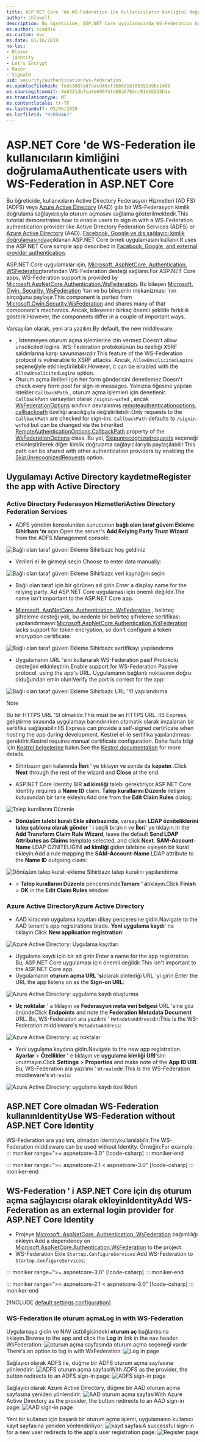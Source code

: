 ```yaml
---
title: ASP.NET Core 'de WS-Federation ile kullanıcıların kimliğini doğrulama
author: chlowell
description: Bu öğreticide, ASP.NET Core uygulamasında WS-Federation kullanımı gösterilmektedir.
ms.author: scaddie
ms.custom: mvc
ms.date: 01/16/2019
no-loc:
- Blazor
- Identity
- Let's Encrypt
- Razor
- SignalR
uid: security/authentication/ws-federation
ms.openlocfilehash: fede3887ad7dacd40cf3bb5d1b785392a9bc1480
ms.sourcegitcommit: 4a9321db7ca4e69074fa08a678dcc91e16215b1e
ms.translationtype: MT
ms.contentlocale: tr-TR
ms.lasthandoff: 05/06/2020
ms.locfileid: "82850467"
---
```

# <a name="authenticate-users-with-ws-federation-in-aspnet-core"></a><span data-ttu-id="b0212-103">ASP.NET Core 'de WS-Federation ile kullanıcıların kimliğini doğrulama</span><span class="sxs-lookup"><span data-stu-id="b0212-103">Authenticate users with WS-Federation in ASP.NET Core</span></span>

<span data-ttu-id="b0212-104">Bu öğreticide, kullanıcıların Active Directory Federasyon Hizmetleri (AD FS) (ADFS) veya [Azure Active Directory](/azure/active-directory/) (AAD) gıbı bir WS-Federasyon kimlik doğrulama sağlayıcısıyla oturum açmasını sağlama gösterilmektedir.</span><span class="sxs-lookup"><span data-stu-id="b0212-104">This tutorial demonstrates how to enable users to sign in with a WS-Federation authentication provider like Active Directory Federation Services (ADFS) or [Azure Active Directory](/azure/active-directory/) (AAD).</span></span> <span data-ttu-id="b0212-105">[Facebook, Google ve dış sağlayıcı kimlik doğrulamasında](xref:security/authentication/social/index)açıklanan ASP.NET Core örnek uygulamasını kullanır.</span><span class="sxs-lookup"><span data-stu-id="b0212-105">It uses the ASP.NET Core sample app described in [Facebook, Google, and external provider authentication](xref:security/authentication/social/index).</span></span>

<span data-ttu-id="b0212-106">ASP.NET Core uygulamalar için, [Microsoft. AspNetCore. Authentication. WSFederation](https://www.nuget.org/packages/Microsoft.AspNetCore.Authentication.WsFederation)tarafından WS-Federation desteği sağlanır.</span><span class="sxs-lookup"><span data-stu-id="b0212-106">For ASP.NET Core apps, WS-Federation support is provided by [Microsoft.AspNetCore.Authentication.WsFederation](https://www.nuget.org/packages/Microsoft.AspNetCore.Authentication.WsFederation).</span></span> <span data-ttu-id="b0212-107">Bu bileşen [Microsoft. Owin. Security. WsFederation](https://www.nuget.org/packages/Microsoft.Owin.Security.WsFederation) 'tan ve bu bileşenin mekanizması 'nın birçoğunu paylaşır.</span><span class="sxs-lookup"><span data-stu-id="b0212-107">This component is ported from [Microsoft.Owin.Security.WsFederation](https://www.nuget.org/packages/Microsoft.Owin.Security.WsFederation) and shares many of that component's mechanics.</span></span> <span data-ttu-id="b0212-108">Ancak, bileşenler birkaç önemli şekilde farklılık gösterir.</span><span class="sxs-lookup"><span data-stu-id="b0212-108">However, the components differ in a couple of important ways.</span></span>

<span data-ttu-id="b0212-109">Varsayılan olarak, yeni ara yazılım:</span><span class="sxs-lookup"><span data-stu-id="b0212-109">By default, the new middleware:</span></span>

* <span data-ttu-id="b0212-110">, İstenmeyen oturum açma işlemlerine izin vermez.</span><span class="sxs-lookup"><span data-stu-id="b0212-110">Doesn't allow unsolicited logins.</span></span> <span data-ttu-id="b0212-111">WS-Federation protokolünün bu özelliği XSRF saldırılarına karşı savunmasızdır.</span><span class="sxs-lookup"><span data-stu-id="b0212-111">This feature of the WS-Federation protocol is vulnerable to XSRF attacks.</span></span> <span data-ttu-id="b0212-112">Ancak, `AllowUnsolicitedLogins` seçeneğiyle etkinleştirilebilir.</span><span class="sxs-lookup"><span data-stu-id="b0212-112">However, it can be enabled with the `AllowUnsolicitedLogins` option.</span></span>
* <span data-ttu-id="b0212-113">Oturum açma iletileri için her form gönderisini denetlemez.</span><span class="sxs-lookup"><span data-stu-id="b0212-113">Doesn't check every form post for sign-in messages.</span></span> <span data-ttu-id="b0212-114">Yalnızca öğesine yapılan istekler `CallbackPath` , oturum açma işlemleri için denetlenir. `CallbackPath` varsayılan olarak `/signin-wsfed` , ancak [WsFederationOptions](/dotnet/api/microsoft.aspnetcore.authentication.wsfederation.wsfederationoptions) sınıfının devralınmış [remoteauthenticationoptions. callbackpath](/dotnet/api/microsoft.aspnetcore.authentication.remoteauthenticationoptions.callbackpath) özelliği aracılığıyla değiştirilebilir.</span><span class="sxs-lookup"><span data-stu-id="b0212-114">Only requests to the `CallbackPath` are checked for sign-ins. `CallbackPath` defaults to `/signin-wsfed` but can be changed via the inherited [RemoteAuthenticationOptions.CallbackPath](/dotnet/api/microsoft.aspnetcore.authentication.remoteauthenticationoptions.callbackpath) property of the [WsFederationOptions](/dotnet/api/microsoft.aspnetcore.authentication.wsfederation.wsfederationoptions) class.</span></span> <span data-ttu-id="b0212-115">Bu yol, [Skipunrecognizedrequests](/dotnet/api/microsoft.aspnetcore.authentication.wsfederation.wsfederationoptions.skipunrecognizedrequests) seçeneği etkinleştirilerek diğer kimlik doğrulama sağlayıcılarıyla paylaşılabilir.</span><span class="sxs-lookup"><span data-stu-id="b0212-115">This path can be shared with other authentication providers by enabling the [SkipUnrecognizedRequests](/dotnet/api/microsoft.aspnetcore.authentication.wsfederation.wsfederationoptions.skipunrecognizedrequests) option.</span></span>

## <a name="register-the-app-with-active-directory"></a><span data-ttu-id="b0212-116">Uygulamayı Active Directory kaydetme</span><span class="sxs-lookup"><span data-stu-id="b0212-116">Register the app with Active Directory</span></span>

### <a name="active-directory-federation-services"></a><span data-ttu-id="b0212-117">Active Directory Federasyon Hizmetleri</span><span class="sxs-lookup"><span data-stu-id="b0212-117">Active Directory Federation Services</span></span>

* <span data-ttu-id="b0212-118">ADFS yönetim konsolundan sunucunun **bağlı olan taraf güveni Ekleme Sihirbazı 'nı** açın:</span><span class="sxs-lookup"><span data-stu-id="b0212-118">Open the server's **Add Relying Party Trust Wizard** from the ADFS Management console:</span></span>

![Bağlı olan taraf güveni Ekleme Sihirbazı: hoş geldiniz](ws-federation/_static/AdfsAddTrust.png)

* <span data-ttu-id="b0212-120">Verileri el ile girmeyi seçin:</span><span class="sxs-lookup"><span data-stu-id="b0212-120">Choose to enter data manually:</span></span>

![Bağlı olan taraf güveni Ekleme Sihirbazı: veri kaynağını seçin](ws-federation/_static/AdfsSelectDataSource.png)

* <span data-ttu-id="b0212-122">Bağlı olan taraf için bir görünen ad girin.</span><span class="sxs-lookup"><span data-stu-id="b0212-122">Enter a display name for the relying party.</span></span> <span data-ttu-id="b0212-123">Ad ASP.NET Core uygulaması için önemli değildir.</span><span class="sxs-lookup"><span data-stu-id="b0212-123">The name isn't important to the ASP.NET Core app.</span></span>

* <span data-ttu-id="b0212-124">[Microsoft. AspNetCore. Authentication. WsFederation](https://www.nuget.org/packages/Microsoft.AspNetCore.Authentication.WsFederation) , belirteç şifreleme desteği yok, bu nedenle bir belirteç şifreleme sertifikası yapılandırmayın:</span><span class="sxs-lookup"><span data-stu-id="b0212-124">[Microsoft.AspNetCore.Authentication.WsFederation](https://www.nuget.org/packages/Microsoft.AspNetCore.Authentication.WsFederation) lacks support for token encryption, so don't configure a token encryption certificate:</span></span>

![Bağlı olan taraf güveni Ekleme Sihirbazı: sertifikayı yapılandırma](ws-federation/_static/AdfsConfigureCert.png)

* <span data-ttu-id="b0212-126">Uygulamanın URL 'sini kullanarak WS-Federation pasif Protokolü desteğini etkinleştirin.</span><span class="sxs-lookup"><span data-stu-id="b0212-126">Enable support for WS-Federation Passive protocol, using the app's URL.</span></span> <span data-ttu-id="b0212-127">Uygulamanın bağlantı noktasının doğru olduğundan emin olun:</span><span class="sxs-lookup"><span data-stu-id="b0212-127">Verify the port is correct for the app:</span></span>

![Bağlı olan taraf güveni Ekleme Sihirbazı: URL 'YI yapılandırma](ws-federation/_static/AdfsConfigureUrl.png)

> [!NOTE]
> <span data-ttu-id="b0212-129">Bu bir HTTPS URL 'SI olmalıdır.</span><span class="sxs-lookup"><span data-stu-id="b0212-129">This must be an HTTPS URL.</span></span> <span data-ttu-id="b0212-130">IIS Express, geliştirme sırasında uygulamayı barındırırken otomatik olarak imzalanan bir sertifika sağlayabilir.</span><span class="sxs-lookup"><span data-stu-id="b0212-130">IIS Express can provide a self-signed certificate when hosting the app during development.</span></span> <span data-ttu-id="b0212-131">Kestrel el ile sertifika yapılandırması gerektirir.</span><span class="sxs-lookup"><span data-stu-id="b0212-131">Kestrel requires manual certificate configuration.</span></span> <span data-ttu-id="b0212-132">Daha fazla bilgi için [Kestrel belgelerine](xref:fundamentals/servers/kestrel) bakın.</span><span class="sxs-lookup"><span data-stu-id="b0212-132">See the [Kestrel documentation](xref:fundamentals/servers/kestrel) for more details.</span></span>

* <span data-ttu-id="b0212-133">Sihirbazın geri kalanında **İleri** ' ye tıklayın ve sonda da **kapatın** .</span><span class="sxs-lookup"><span data-stu-id="b0212-133">Click **Next** through the rest of the wizard and **Close** at the end.</span></span>

* <span data-ttu-id="b0212-134">ASP.NET Core Identity BIR **ad kimliği** talebi gerektiriyor.</span><span class="sxs-lookup"><span data-stu-id="b0212-134">ASP.NET Core Identity requires a **Name ID** claim.</span></span> <span data-ttu-id="b0212-135">**Talep kurallarını Düzenle** iletişim kutusundan bir tane ekleyin:</span><span class="sxs-lookup"><span data-stu-id="b0212-135">Add one from the **Edit Claim Rules** dialog:</span></span>

![Talep kurallarını Düzenle](ws-federation/_static/EditClaimRules.png)

* <span data-ttu-id="b0212-137">**Dönüşüm talebi kuralı Ekle sihirbazında**, varsayılan **LDAP özniteliklerini talep şablonu olarak gönder** ' i seçili bırakın ve **İleri**' ye tıklayın.</span><span class="sxs-lookup"><span data-stu-id="b0212-137">In the **Add Transform Claim Rule Wizard**, leave the default **Send LDAP Attributes as Claims** template selected, and click **Next**.</span></span> <span data-ttu-id="b0212-138">**SAM-Account-Name** LDAP ÖZNITELIĞINI **ad kimliği** giden talebine eşleyen bir kural ekleyin:</span><span class="sxs-lookup"><span data-stu-id="b0212-138">Add a rule mapping the **SAM-Account-Name** LDAP attribute to the **Name ID** outgoing claim:</span></span>

![Dönüşüm talep kuralı ekleme Sihirbazı: talep kuralını yapılandırma](ws-federation/_static/AddTransformClaimRule.png)

* <span data-ttu-id="b0212-140"> >  **Talep kurallarını Düzenle** penceresinde**Tamam** **' a**tıklayın.</span><span class="sxs-lookup"><span data-stu-id="b0212-140">Click **Finish** > **OK** in the **Edit Claim Rules** window.</span></span>

### <a name="azure-active-directory"></a><span data-ttu-id="b0212-141">Azure Active Directory</span><span class="sxs-lookup"><span data-stu-id="b0212-141">Azure Active Directory</span></span>

* <span data-ttu-id="b0212-142">AAD kiracının uygulama kayıtları dikey penceresine gidin.</span><span class="sxs-lookup"><span data-stu-id="b0212-142">Navigate to the AAD tenant's app registrations blade.</span></span> <span data-ttu-id="b0212-143">**Yeni uygulama kaydı**' na tıklayın:</span><span class="sxs-lookup"><span data-stu-id="b0212-143">Click **New application registration**:</span></span>

![Azure Active Directory: Uygulama kayıtları](ws-federation/_static/AadNewAppRegistration.png)

* <span data-ttu-id="b0212-145">Uygulama kaydı için bir ad girin.</span><span class="sxs-lookup"><span data-stu-id="b0212-145">Enter a name for the app registration.</span></span> <span data-ttu-id="b0212-146">Bu, ASP.NET Core uygulaması için önemli değildir.</span><span class="sxs-lookup"><span data-stu-id="b0212-146">This isn't important to the ASP.NET Core app.</span></span>
* <span data-ttu-id="b0212-147">Uygulamanın **oturum açma URL 'si**olarak dinlediği URL 'yi girin:</span><span class="sxs-lookup"><span data-stu-id="b0212-147">Enter the URL the app listens on as the **Sign-on URL**:</span></span>

![Azure Active Directory: uygulama kaydı oluşturma](ws-federation/_static/AadCreateAppRegistration.png)

* <span data-ttu-id="b0212-149">**Uç noktalar** ' a tıklayın ve **Federasyon meta veri belgesi** URL 'sine göz önünde</span><span class="sxs-lookup"><span data-stu-id="b0212-149">Click **Endpoints** and note the **Federation Metadata Document** URL.</span></span> <span data-ttu-id="b0212-150">Bu, WS-Federation ara yazılımı ' `MetadataAddress`dır:</span><span class="sxs-lookup"><span data-stu-id="b0212-150">This is the WS-Federation middleware's `MetadataAddress`:</span></span>

![Azure Active Directory: uç noktalar](ws-federation/_static/AadFederationMetadataDocument.png)

* <span data-ttu-id="b0212-152">Yeni uygulama kaydına gidin.</span><span class="sxs-lookup"><span data-stu-id="b0212-152">Navigate to the new app registration.</span></span> <span data-ttu-id="b0212-153">**Ayarlar** > **Özellikler** ' e tıklayın ve **uygulama kimliği URI**'sini unutmayın.</span><span class="sxs-lookup"><span data-stu-id="b0212-153">Click **Settings** > **Properties** and make note of the **App ID URI**.</span></span> <span data-ttu-id="b0212-154">Bu, WS-Federation ara yazılımı ' `Wtrealm`dır:</span><span class="sxs-lookup"><span data-stu-id="b0212-154">This is the WS-Federation middleware's `Wtrealm`:</span></span>

![Azure Active Directory: uygulama kaydı özellikleri](ws-federation/_static/AadAppIdUri.png)

## <a name="use-ws-federation-without-aspnet-core-identity"></a><span data-ttu-id="b0212-156">ASP.NET Core olmadan WS-Federation kullanınIdentity</span><span class="sxs-lookup"><span data-stu-id="b0212-156">Use WS-Federation without ASP.NET Core Identity</span></span>

<span data-ttu-id="b0212-157">WS-Federation ara yazılımı, olmadan Identitykullanılabilir.</span><span class="sxs-lookup"><span data-stu-id="b0212-157">The WS-Federation middleware can be used without Identity.</span></span> <span data-ttu-id="b0212-158">Örneğin:</span><span class="sxs-lookup"><span data-stu-id="b0212-158">For example:</span></span>
::: moniker range=">= aspnetcore-3.0"
[!code-csharp[](ws-federation/samples/StartupNon31.cs?name=snippet)]
::: moniker-end

::: moniker range=">= aspnetcore-2.1 < aspnetcore-3.0"
[!code-csharp[](ws-federation/samples/StartupNon21.cs?name=snippet)]
::: moniker-end

## <a name="add-ws-federation-as-an-external-login-provider-for-aspnet-core-identity"></a><span data-ttu-id="b0212-159">WS-Federation ' i ASP.NET Core için dış oturum açma sağlayıcısı olarak ekleyinIdentity</span><span class="sxs-lookup"><span data-stu-id="b0212-159">Add WS-Federation as an external login provider for ASP.NET Core Identity</span></span>

* <span data-ttu-id="b0212-160">Projeye [Microsoft. AspNetCore. Authentication. WsFederation](https://www.nuget.org/packages/Microsoft.AspNetCore.Authentication.WsFederation) bağımlılığı ekleyin.</span><span class="sxs-lookup"><span data-stu-id="b0212-160">Add a dependency on [Microsoft.AspNetCore.Authentication.WsFederation](https://www.nuget.org/packages/Microsoft.AspNetCore.Authentication.WsFederation) to the project.</span></span>
* <span data-ttu-id="b0212-161">WS-Federation Ekle `Startup.ConfigureServices`:</span><span class="sxs-lookup"><span data-stu-id="b0212-161">Add WS-Federation to `Startup.ConfigureServices`:</span></span>

::: moniker range=">= aspnetcore-3.0"
[!code-csharp[](ws-federation/samples/Startup31.cs?name=snippet)]
::: moniker-end

::: moniker range=">= aspnetcore-2.1 < aspnetcore-3.0"
[!code-csharp[](ws-federation/samples/Startup21.cs?name=snippet)]
::: moniker-end

[!INCLUDE [default settings configuration](social/includes/default-settings.md)]

### <a name="log-in-with-ws-federation"></a><span data-ttu-id="b0212-162">WS-Federation ile oturum açma</span><span class="sxs-lookup"><span data-stu-id="b0212-162">Log in with WS-Federation</span></span>

<span data-ttu-id="b0212-163">Uygulamaya gidin ve NAV üstbilgisindeki **oturum aç** bağlantısına tıklayın.</span><span class="sxs-lookup"><span data-stu-id="b0212-163">Browse to the app and click the **Log in** link in the nav header.</span></span> <span data-ttu-id="b0212-164">WsFederation: ![oturum açma sayfasında oturum açma seçeneği vardır](ws-federation/_static/WsFederationButton.png)</span><span class="sxs-lookup"><span data-stu-id="b0212-164">There's an option to log in with WsFederation: ![Log in page](ws-federation/_static/WsFederationButton.png)</span></span>

<span data-ttu-id="b0212-165">Sağlayıcı olarak ADFS ile, düğme bir ADFS oturum açma sayfasına yönlendirir: ![ADFS oturum açma sayfası](ws-federation/_static/AdfsLoginPage.png)</span><span class="sxs-lookup"><span data-stu-id="b0212-165">With ADFS as the provider, the button redirects to an ADFS sign-in page: ![ADFS sign-in page](ws-federation/_static/AdfsLoginPage.png)</span></span>

<span data-ttu-id="b0212-166">Sağlayıcı olarak Azure Active Directory, düğme bir AAD oturum açma sayfasına yeniden yönlendirir: ![AAD oturum açma sayfası](ws-federation/_static/AadSignIn.png)</span><span class="sxs-lookup"><span data-stu-id="b0212-166">With Azure Active Directory as the provider, the button redirects to an AAD sign-in page: ![AAD sign-in page](ws-federation/_static/AadSignIn.png)</span></span>

<span data-ttu-id="b0212-167">Yeni bir kullanıcı için başarılı bir oturum açma işlemi, uygulamanın kullanıcı kayıt sayfasına yeniden yönlendiriliyor: ![kayıt sayfası](ws-federation/_static/Register.png)</span><span class="sxs-lookup"><span data-stu-id="b0212-167">A successful sign-in for a new user redirects to the app's user registration page: ![Register page](ws-federation/_static/Register.png)</span></span>
